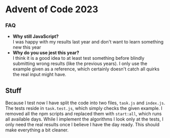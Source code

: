 # Advent of Code 2023

### FAQ
- **Why still JavaScript?**<br>
I was happy with my results last year and don't want to learn something new this year
- **Why do you use jest this year?**<br>
I think it is a good idea to at least test something before blindly submitting wrong results (like the previous years). I only use the example given as a reference, which certainly doesn't catch all quirks the real input might have.

## Stuff
Because I test now I have split the code into two files, `task.js` and `index.js`. The tests reside in `task.test.js`, which simply checks the given example.
I removed all the npm scripts and replaced them with `start:all`, which runs all available days. While I implement the algorithms I look only at the tests, I only need the real results once I believe I have the day ready. This should make everything a bit cleaner.
